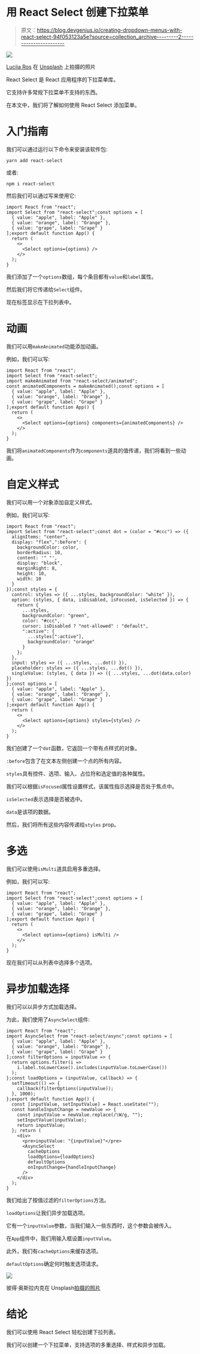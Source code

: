 # 用 React Select 创建下拉菜单

> 原文：<https://blog.devgenius.io/creating-dropdown-menus-with-react-select-94f053123a5e?source=collection_archive---------2----------------------->

![](img/1d373d79494b2999af6b33e71a3e5c86.png)

[Lucija Ros](https://unsplash.com/@lucija_ros?utm_source=medium&utm_medium=referral) 在 [Unsplash](https://unsplash.com?utm_source=medium&utm_medium=referral) 上拍摄的照片

React Select 是 React 应用程序的下拉菜单库。

它支持许多常规下拉菜单不支持的东西。

在本文中，我们将了解如何使用 React Select 添加菜单。

# 入门指南

我们可以通过运行以下命令来安装该软件包:

```
yarn add react-select
```

或者:

```
npm i react-select
```

然后我们可以通过写来使用它:

```
import React from "react";
import Select from "react-select";const options = [
  { value: "apple", label: "Apple" },
  { value: "orange", label: "Orange" },
  { value: "grape", label: "Grape" }
];export default function App() {
  return (
    <>
      <Select options={options} />
    </>
  );
}
```

我们添加了一个`options`数组，每个条目都有`value`和`label`属性。

然后我们将它传递给`Select`组件。

现在标签显示在下拉列表中。

# 动画

我们可以用`makeAnimated`功能添加动画。

例如，我们可以写:

```
import React from "react";
import Select from "react-select";
import makeAnimated from "react-select/animated";
const animatedComponents = makeAnimated();const options = [
  { value: "apple", label: "Apple" },
  { value: "orange", label: "Orange" },
  { value: "grape", label: "Grape" }
];export default function App() {
  return (
    <>
      <Select options={options} components={animatedComponents} />
    </>
  );
}
```

我们将`animatedComponents`作为`components`道具的值传递，我们将看到一些动画。

# 自定义样式

我们可以用一个对象添加自定义样式。

例如，我们可以写:

```
import React from "react";
import Select from "react-select";const dot = (color = "#ccc") => ({
  alignItems: "center",
  display: "flex",":before": {
    backgroundColor: color,
    borderRadius: 10,
    content: '" "',
    display: "block",
    marginRight: 8,
    height: 10,
    width: 10
  }
});const styles = {
  control: styles => ({ ...styles, backgroundColor: "white" }),
  option: (styles, { data, isDisabled, isFocused, isSelected }) => {
    return {
      ...styles,
      backgroundColor: "green",
      color: "#ccc",
      cursor: isDisabled ? "not-allowed" : "default",
      ":active": {
        ...styles[":active"],
        backgroundColor: "orange"
      }
    };
  },
  input: styles => ({ ...styles, ...dot() }),
  placeholder: styles => ({ ...styles, ...dot() }),
  singleValue: (styles, { data }) => ({ ...styles, ...dot(data.color) })
};const options = [
  { value: "apple", label: "Apple" },
  { value: "orange", label: "Orange" },
  { value: "grape", label: "Grape" }
];export default function App() {
  return (
    <>
      <Select options={options} styles={styles} />
    </>
  );
}
```

我们创建了一个`dot`函数，它返回一个带有点样式的对象。

`:before`包含了在文本左侧创建一个点的所有内容。

`styles`具有控件、选项、输入、占位符和选定值的各种属性。

我们可以根据`isFocused`属性设置样式，该属性指示选择是否处于焦点中。

`isSelected`表示选择是否被选中。

`data`是该项的数据。

然后，我们将所有这些内容传递给`styles` prop。

# 多选

我们可以使用`isMulti`道具启用多重选择。

例如，我们可以写:

```
import React from "react";
import Select from "react-select";const options = [
  { value: "apple", label: "Apple" },
  { value: "orange", label: "Orange" },
  { value: "grape", label: "Grape" }
];export default function App() {
  return (
    <>
      <Select options={options} isMulti />
    </>
  );
}
```

现在我们可以从列表中选择多个选项。

# 异步加载选择

我们可以以异步方式加载选择。

为此，我们使用了`AsyncSelect`组件:

```
import React from "react";
import AsyncSelect from "react-select/async";const options = [
  { value: "apple", label: "Apple" },
  { value: "orange", label: "Orange" },
  { value: "grape", label: "Grape" }
];const filterOptions = inputValue => {
  return options.filter(i =>
    i.label.toLowerCase().includes(inputValue.toLowerCase())
  );
};const loadOptions = (inputValue, callback) => {
  setTimeout(() => {
    callback(filterOptions(inputValue));
  }, 1000);
};export default function App() {
  const [inputValue, setInputValue] = React.useState("");
  const handleInputChange = newValue => {
    const inputValue = newValue.replace(/\W/g, "");
    setInputValue(inputValue);
    return inputValue;
  }; return (
    <div>
      <pre>inputValue: "{inputValue}"</pre>
      <AsyncSelect
        cacheOptions
        loadOptions={loadOptions}
        defaultOptions
        onInputChange={handleInputChange}
      />
    </div>
  );
}
```

我们给出了按值过滤的`filterOptions`方法。

`loadOptions`让我们异步加载选项。

它有一个`inputValue`参数，当我们输入一些东西时，这个参数会被传入。

在`App`组件中，我们用输入框设置`inputValue`。

此外，我们有`cacheOptions`来缓存选项。

`defaultOptions`确定何时触发选项请求。

![](img/136faa1dcf2a78f93de786092bfec8af.png)

彼得·奥斯拉内克在 Unsplash[拍摄的照片](https://unsplash.com?utm_source=medium&utm_medium=referral)

# 结论

我们可以使用 React Select 轻松创建下拉列表。

我们可以创建一个下拉菜单，支持选项的多重选择、样式和异步加载。